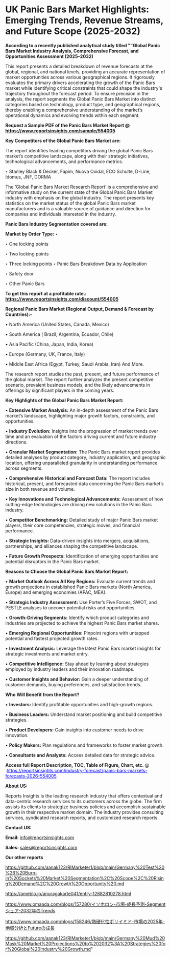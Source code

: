 # UK Panic Bars Market Highlights: Emerging Trends, Revenue Streams, and Future Scope (2025-2032)

<strong>According to a recently published analytical study titled ""Global Panic Bars Market Industry Analysis, Comprehensive Forecast, and Opportunities Assessment (2025–2032)</strong>

This report presents a detailed breakdown of revenue forecasts at the global, regional, and national levels, providing an accurate representation of market opportunities across various geographical regions. It rigorously evaluates the primary drivers accelerating the growth of the Panic Bars market while identifying critical constraints that could shape the industry's trajectory throughout the forecast period. To ensure precision in the analysis, the report segments the Global Panic Bars Market into distinct categories based on technology, product type, and geographical regions, thereby enabling a comprehensive understanding of the market’s operational dynamics and evolving trends within each segment.

<strong>Request a Sample PDF of the Panic Bars Market Report </strong><strong>@<a href=https://www.reportsinsights.com/sample/554005 style=color:#0000ff;> https://www.reportsinsights.com/sample/554005</a></strong></font>

<strong>Key Competitors of the Global Panic Bars Market are:</strong>

The report identifies leading competitors driving the global Panic Bars market’s competitive landscape, along with their strategic initiatives, technological advancements, and performance metrics.

‣ Stanley Black & Decker, Fapim, Nuova Oxidal, ECO Schulte, D-Line, Idomus, JNF, DORMA

The ‘Global Panic Bars Market Research Report’ is a comprehensive and informative study on the current state of the Global Panic Bars Market industry with emphasis on the global industry. The report presents key statistics on the market status of the global Panic Bars market manufacturers and is a valuable source of guidance and direction for companies and individuals interested in the industry.

<strong>Panic Bars Industry Segmentation covered are:</strong>

<strong>Market by Order Type: </strong>
‣ 

‣ One locking points

‣ Two locking points

‣ Three locking points
‣ Panic Bars Breakdown Data by Application

‣ Safety door

‣ Other
Panic Bars

<strong>To get this report at a profitable rate.: <a href=https://www.reportsinsights.com/discount/554005 style=color:#0000ff;>https://www.reportsinsights.com/discount/554005</a></strong></font>

<strong>Regional Panic Bars Market (Regional Output, Demand &amp; Forecast by Countries):-</strong>

• North America (United States, Canada, Mexico)

• South America ( Brazil, Argentina, Ecuador, Chile)

• Asia Pacific (China, Japan, India, Korea)

• Europe (Germany, UK, France, Italy)

• Middle East Africa (Egypt, Turkey, Saudi Arabia, Iran) And More.

The research report studies the past, present, and future performance of the global market. The report further analyzes the present competitive scenario, prevalent business models, and the likely advancements in offerings by significant players in the coming years.

<strong>Key Highlights of the Global Panic Bars Market Report:</strong>

• <strong>Extensive Market Analysis:</strong> An in-depth assessment of the Panic Bars market’s landscape, highlighting major growth factors, constraints, and opportunities.

• <strong>Industry Evolution:</strong> Insights into the progression of market trends over time and an evaluation of the factors driving current and future industry directions.

• <strong>Granular Market Segmentation:</strong> The Panic Bars market report provides detailed analyses by product category, industry application, and geographic location, offering unparalleled granularity in understanding performance across segments.

• <strong>Comprehensive Historical and Forecast Data:</strong> The report includes historical, present, and forecasted data concerning the Panic Bars market’s size in both revenue and volume.

• <strong>Key Innovations and Technological Advancements:</strong> Assessment of how cutting-edge technologies are driving new solutions in the Panic Bars industry.

• <strong>Competitor Benchmarking:</strong> Detailed study of major Panic Bars market players, their core competencies, strategic moves, and financial performance.

• <strong>Strategic Insights:</strong> Data-driven insights into mergers, acquisitions, partnerships, and alliances shaping the competitive landscape.

• <strong>Future Growth Prospects:</strong> Identification of emerging opportunities and potential disruptors in the Panic Bars market.

<strong>Reasons to Choose the Global Panic Bars Market Report:</strong>

• <strong>Market Outlook Across All Key Regions:</strong> Evaluate current trends and growth projections in established Panic Bars markets (North America, Europe) and emerging economies (APAC, MEA).

• <strong>Strategic Industry Assessment:</strong> Use Porter’s Five Forces, SWOT, and PESTLE analyses to uncover potential risks and opportunities.

• <strong>Growth-Driving Segments:</strong> Identify which product categories and industries are projected to achieve the highest Panic Bars market shares.

• <strong>Emerging Regional Opportunities:</strong> Pinpoint regions with untapped potential and fastest projected growth rates.

• <strong>Investment Analysis:</strong> Leverage the latest Panic Bars market insights for strategic investments and market entry.

• <strong>Competitive Intelligence:</strong> Stay ahead by learning about strategies employed by industry leaders and their innovation roadmaps.

• <strong>Customer Insights and Behavior:</strong> Gain a deeper understanding of customer demands, buying preferences, and satisfaction trends.

<strong>Who Will Benefit from the Report?</strong>

• <strong>Investors:</strong> Identify profitable opportunities and high-growth regions.

• <strong>Business Leaders:</strong> Understand market positioning and build competitive strategies.

• <strong>Product Developers:</strong> Gain insights into customer needs to drive innovation.

• <strong>Policy Makers:</strong> Plan regulations and frameworks to foster market growth.

• <strong>Consultants and Analysts:</strong> Access detailed data for strategic advice.
</ul>
<strong>Access full Report Description, TOC, Table of Figure, Chart, etc. </strong>@  <a href=https://reportsinsights.com/industry-forecast/panic-bars-markets-forecasts-2026-554005 style=color:#0000ff;>https://reportsinsights.com/industry-forecast/panic-bars-markets-forecasts-2026-554005</a></font>

<strong><strong>About US</strong>:</strong>

Reports Insights is the leading research industry that offers contextual and data-centric research services to its customers across the globe. The firm assists its clients to strategize business policies and accomplish sustainable growth in their respective market domain. The industry provides consulting services, syndicated research reports, and customized research reports.

<strong>Contact US:</strong>

<p class=""""><b>Email:</b> <a href=mailto:info@reportsinsights.com>info@reportsinsights.com</a></p>
<p class=""""><b>Sales:</b> <a href=mailto:sales@reportsinsights.com>sales@reportsinsights.com</a></p>

<strong>Our other reports</strong>

<a href=https://github.com/aanak123/RIMarketer1/blob/main/Germany%20Test%20%26%20Burn-in%20Sockets%20Market%20Segmentation%2C%20Scope%2C%20Rising%20Demand%2C%20Growth%20Opportunity%20.md>https://github.com/aanak123/RIMarketer1/blob/main/Germany%20Test%20%26%20Burn-in%20Sockets%20Market%20Segmentation%2C%20Scope%2C%20Rising%20Demand%2C%20Growth%20Opportunity%20.md</a>

<a href=https://ameblo.jp/anuragakarte041/entry-12882810278.html>https://ameblo.jp/anuragakarte041/entry-12882810278.html</a>

<a href=https://www.omaada.com/blogs/157280/イソホロン-市場-成長予測-Segmentシェア-2032年のTrends>https://www.omaada.com/blogs/157280/イソホロン-市場-成長予測-Segmentシェア-2032年のTrends</a>

<a href=https://www.omaada.com/blogs/158246/熱硬化性ポリイミド-市場の2025年-地域分析とFutureの成長>https://www.omaada.com/blogs/158246/熱硬化性ポリイミド-市場の2025年-地域分析とFutureの成長</a>

<a href=https://github.com/aanak123/RIMarketer1/blob/main/Germany%20Mud%20Mask%20Market%20Projections%20to%202032%3A%20Strategies%20for%20Global%20Industry%20Growth.md>https://github.com/aanak123/RIMarketer1/blob/main/Germany%20Mud%20Mask%20Market%20Projections%20to%202032%3A%20Strategies%20for%20Global%20Industry%20Growth.md</a>"
